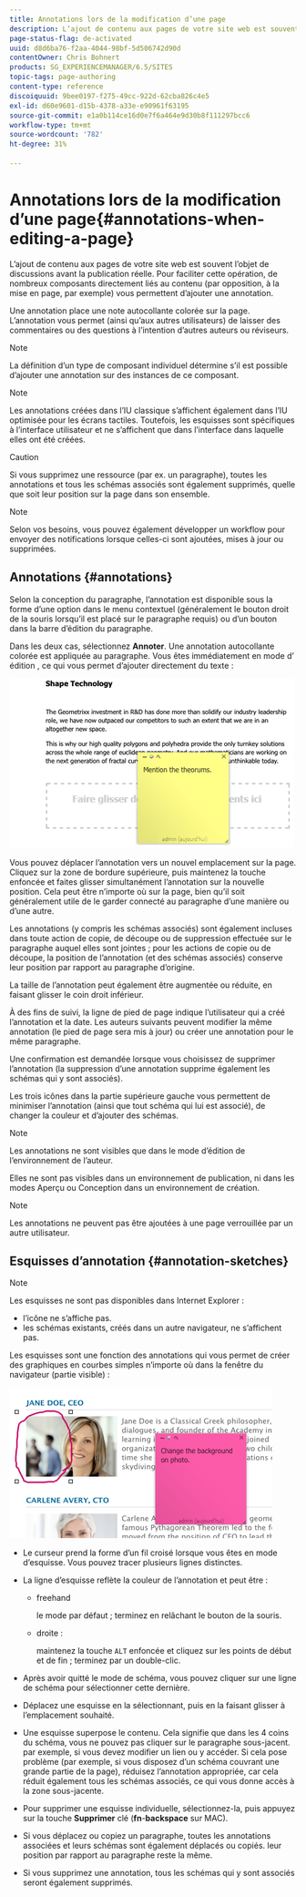 ```yaml
---
title: Annotations lors de la modification d’une page
description: L’ajout de contenu aux pages de votre site web est souvent l’objet de discussions avant la publication réelle. Pour faciliter cette opération, de nombreux composants directement liés au contenu vous permettent d’ajouter une annotation.
page-status-flag: de-activated
uuid: d8d6ba76-f2aa-4044-98bf-5d506742d90d
contentOwner: Chris Bohnert
products: SG_EXPERIENCEMANAGER/6.5/SITES
topic-tags: page-authoring
content-type: reference
discoiquuid: 9bee0197-f275-49cc-922d-62cba826c4e5
exl-id: d60e9601-d15b-4378-a33e-e90961f63195
source-git-commit: e1a0b114ce16d0e7f6a464e9d30b8f111297bcc6
workflow-type: tm+mt
source-wordcount: '782'
ht-degree: 31%

---
```


# Annotations lors de la modification d’une page{#annotations-when-editing-a-page}

L’ajout de contenu aux pages de votre site web est souvent l’objet de discussions avant la publication réelle. Pour faciliter cette opération, de nombreux composants directement liés au contenu (par opposition, à la mise en page, par exemple) vous permettent d’ajouter une annotation.

Une annotation place une note autocollante colorée sur la page. L’annotation vous permet (ainsi qu’aux autres utilisateurs) de laisser des commentaires ou des questions à l’intention d’autres auteurs ou réviseurs.

>[!NOTE]
>
>La définition d’un type de composant individuel détermine s’il est possible d’ajouter une annotation sur des instances de ce composant.

>[!NOTE]
>
>Les annotations créées dans l’IU classique s’affichent également dans l’IU optimisée pour les écrans tactiles. Toutefois, les esquisses sont spécifiques à l’interface utilisateur et ne s’affichent que dans l’interface dans laquelle elles ont été créées.

>[!CAUTION]
>
>Si vous supprimez une ressource (par ex. un paragraphe), toutes les annotations et tous les schémas associés sont également supprimés, quelle que soit leur position sur la page dans son ensemble.

>[!NOTE]
>
>Selon vos besoins, vous pouvez également développer un workflow pour envoyer des notifications lorsque celles-ci sont ajoutées, mises à jour ou supprimées.

## Annotations {#annotations}

Selon la conception du paragraphe, l’annotation est disponible sous la forme d’une option dans le menu contextuel (généralement le bouton droit de la souris lorsqu’il est placé sur le paragraphe requis) ou d’un bouton dans la barre d’édition du paragraphe.

Dans les deux cas, sélectionnez **Annoter**. Une annotation autocollante colorée est appliquée au paragraphe. Vous êtes immédiatement en mode d’ édition , ce qui vous permet d’ajouter directement du texte :

![chlimage_1-137](assets/chlimage_1-137.png)

Vous pouvez déplacer l’annotation vers un nouvel emplacement sur la page. Cliquez sur la zone de bordure supérieure, puis maintenez la touche enfoncée et faites glisser simultanément l’annotation sur la nouvelle position. Cela peut être n’importe où sur la page, bien qu’il soit généralement utile de le garder connecté au paragraphe d’une manière ou d’une autre.

Les annotations (y compris les schémas associés) sont également incluses dans toute action de copie, de découpe ou de suppression effectuée sur le paragraphe auquel elles sont jointes ; pour les actions de copie ou de découpe, la position de l’annotation (et des schémas associés) conserve leur position par rapport au paragraphe d’origine.

La taille de l’annotation peut également être augmentée ou réduite, en faisant glisser le coin droit inférieur.

À des fins de suivi, la ligne de pied de page indique l’utilisateur qui a créé l’annotation et la date. Les auteurs suivants peuvent modifier la même annotation (le pied de page sera mis à jour) ou créer une annotation pour le même paragraphe.

Une confirmation est demandée lorsque vous choisissez de supprimer l’annotation (la suppression d’une annotation supprime également les schémas qui y sont associés).

Les trois icônes dans la partie supérieure gauche vous permettent de minimiser l’annotation (ainsi que tout schéma qui lui est associé), de changer la couleur et d’ajouter des schémas.

>[!NOTE]
>
>Les annotations ne sont visibles que dans le mode d’édition de l’environnement de l’auteur.
>
>Elles ne sont pas visibles dans un environnement de publication, ni dans les modes Aperçu ou Conception dans un environnement de création.

>[!NOTE]
>
>Les annotations ne peuvent pas être ajoutées à une page verrouillée par un autre utilisateur.

## Esquisses d’annotation {#annotation-sketches}

>[!NOTE]
>
>Les esquisses ne sont pas disponibles dans Internet Explorer :
>
>* l’icône ne s’affiche pas.
>* les schémas existants, créés dans un autre navigateur, ne s’affichent pas.
>


Les esquisses sont une fonction des annotations qui vous permet de créer des graphiques en courbes simples n’importe où dans la fenêtre du navigateur (partie visible) :

![chlimage_1-138](assets/chlimage_1-138.png)

* Le curseur prend la forme d’un fil croisé lorsque vous êtes en mode d’esquisse. Vous pouvez tracer plusieurs lignes distinctes.
* La ligne d’esquisse reflète la couleur de l’annotation et peut être :

   * freehand

      le mode par défaut ; terminez en relâchant le bouton de la souris.

   * droite :

      maintenez la touche `ALT` enfoncée et cliquez sur les points de début et de fin ; terminez par un double-clic.

* Après avoir quitté le mode de schéma, vous pouvez cliquer sur une ligne de schéma pour sélectionner cette dernière.
* Déplacez une esquisse en la sélectionnant, puis en la faisant glisser à l’emplacement souhaité.
* Une esquisse superpose le contenu. Cela signifie que dans les 4 coins du schéma, vous ne pouvez pas cliquer sur le paragraphe sous-jacent. par exemple, si vous devez modifier un lien ou y accéder. Si cela pose problème (par exemple, si vous disposez d’un schéma couvrant une grande partie de la page), réduisez l’annotation appropriée, car cela réduit également tous les schémas associés, ce qui vous donne accès à la zone sous-jacente.
* Pour supprimer une esquisse individuelle, sélectionnez-la, puis appuyez sur la touche **Supprimer** clé (**fn**-**backspace** sur MAC).

* Si vous déplacez ou copiez un paragraphe, toutes les annotations associées et leurs schémas sont également déplacés ou copiés. leur position par rapport au paragraphe reste la même.
* Si vous supprimez une annotation, tous les schémas qui y sont associés seront également supprimés.
